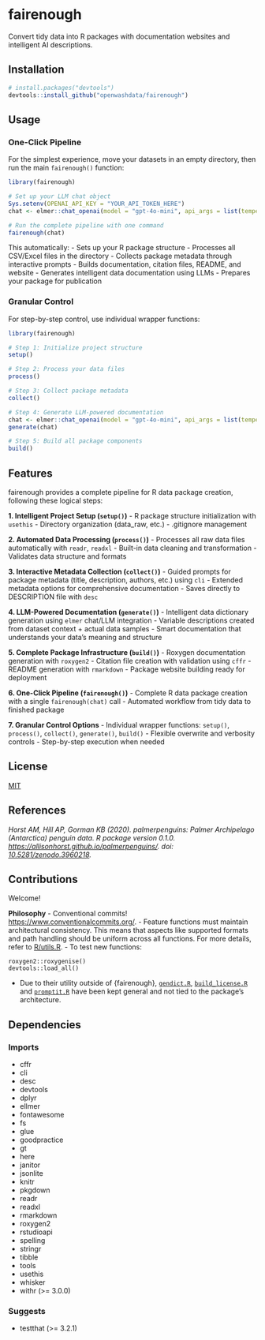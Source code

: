 

# fairenough

Convert tidy data into R packages with documentation websites and
intelligent AI descriptions.

## Installation

``` r
# install.packages("devtools")
devtools::install_github("openwashdata/fairenough")
```

## Usage

### One-Click Pipeline

For the simplest experience, move your datasets in an empty directory,
then run the main `fairenough()` function:

``` r
library(fairenough)

# Set up your LLM chat object
Sys.setenv(OPENAI_API_KEY = "YOUR_API_TOKEN_HERE")
chat <- elmer::chat_openai(model = "gpt-4o-mini", api_args = list(temperature = 0.3))

# Run the complete pipeline with one command
fairenough(chat)
```

This automatically: - Sets up your R package structure - Processes all
CSV/Excel files in the directory - Collects package metadata through
interactive prompts - Builds documentation, citation files, README, and
website - Generates intelligent data documentation using LLMs - Prepares
your package for publication

### Granular Control

For step-by-step control, use individual wrapper functions:

``` r
library(fairenough)

# Step 1: Initialize project structure
setup()

# Step 2: Process your data files
process()

# Step 3: Collect package metadata
collect()

# Step 4: Generate LLM-powered documentation
chat <- elmer::chat_openai(model = "gpt-4o-mini", api_args = list(temperature = 0.3))
generate(chat)

# Step 5: Build all package components
build()
```

## Features

fairenough provides a complete pipeline for R data package creation,
following these logical steps:

**1. Intelligent Project Setup (`setup()`)** - R package structure
initialization with `usethis` - Directory organization (data_raw,
etc.) - .gitignore management

**2. Automated Data Processing (`process()`)** - Processes all raw data
files automatically with `readr`, `readxl` - Built-in data cleaning and
transformation - Validates data structure and formats

**3. Interactive Metadata Collection (`collect()`)** - Guided prompts
for package metadata (title, description, authors, etc.) using `cli` -
Extended metadata options for comprehensive documentation - Saves
directly to DESCRIPTION file with `desc`

**4. LLM-Powered Documentation (`generate()`)** - Intelligent data
dictionary generation using `elmer` chat/LLM integration - Variable
descriptions created from dataset context + actual data samples - Smart
documentation that understands your data’s meaning and structure

**5. Complete Package Infrastructure (`build()`)** - Roxygen
documentation generation with `roxygen2` - Citation file creation with
validation using `cffr` - README generation with `rmarkdown` - Package
website building ready for deployment

**6. One-Click Pipeline (`fairenough()`)** - Complete R data package
creation with a single `fairenough(chat)` call - Automated workflow from
tidy data to finished package

**7. Granular Control Options** - Individual wrapper functions:
`setup()`, `process()`, `collect()`, `generate()`, `build()` - Flexible
overwrite and verbosity controls - Step-by-step execution when needed

## License

[MIT](LICENSE.md)

## References

*Horst AM, Hill AP, Gorman KB (2020). palmerpenguins: Palmer Archipelago
(Antarctica) penguin data. R package version 0.1.0.
<https://allisonhorst.github.io/palmerpenguins/>. doi:
[10.5281/zenodo.3960218](10.5281/zenodo.3960218).*

## Contributions

Welcome!

**Philosophy** - Conventional commits!
<https://www.conventionalcommits.org/>. - Feature functions must
maintain architectural consistency. This means that aspects like
supported formats and path handling should be uniform across all
functions. For more details, refer to [R/utils.R](R/utils.R). - To test
new functions:

    roxygen2::roxygenise()
    devtools::load_all()

- Due to their utility outside of {fairenough},
  [`gendict.R`](R/gendict.R), [`build_license.R`](R/build_license.R) and
  [`promptit.R`](R/promptit.R) have been kept general and not tied to
  the package’s architecture.

## Dependencies

### Imports

- cffr
- cli
- desc
- devtools
- dplyr
- ellmer
- fontawesome
- fs
- glue
- goodpractice
- gt
- here
- janitor
- jsonlite
- knitr
- pkgdown
- readr
- readxl
- rmarkdown
- roxygen2
- rstudioapi
- spelling
- stringr
- tibble
- tools
- usethis
- whisker
- withr (\>= 3.0.0)

### Suggests

- testthat (\>= 3.2.1)
